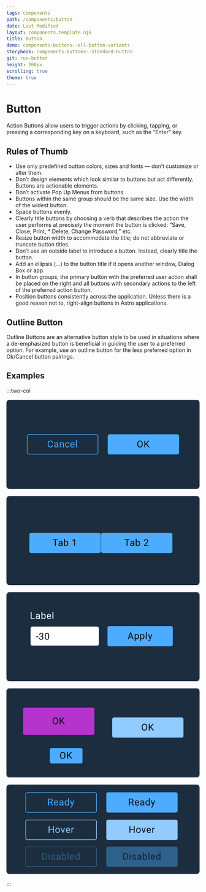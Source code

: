 ```yaml
---
tags: components
path: /components/button
date: Last Modified
layout: components.template.njk
title: Button
demo: components-buttons--all-button-variants
storybook: components-buttons--standard-button
git: rux-button
height: 260px
scrolling: true
theme: true
---
```


# Button

Action Buttons allow users to trigger actions by clicking, tapping, or pressing a corresponding key on a keyboard, such as the “Enter” key.

## Rules of Thumb

- Use only predefined button colors, sizes and fonts — don’t customize or alter them.
- Don’t design elements which look similar to buttons but act differently. Buttons are actionable elements.
- Don’t activate Pop Up Menus from buttons.
- Buttons within the same group should be the same size. Use the width of the widest button.
- Space buttons evenly.
- Clearly title buttons by choosing a verb that describes the action the user performs at precisely the moment the button is clicked: “Save, Close, Print, \* Delete, Change Password,” etc.
- Resize button width to accommodate the title; do not abbreviate or truncate button titles.
- Don’t use an outside label to introduce a button. Instead, clearly title the button.
- Add an ellipsis (…) to the button title if it opens another window, Dialog Box or app.
- In button groups, the primary button with the preferred user action shall be placed on the right and all buttons with secondary actions to the left of the preferred action button.
- Position buttons consistently across the application. Unless there is a good reason not to, right-align buttons in Astro applications.

## Outline Button

Outline Buttons are an alternative button style to be used in situations where a de-emphasized button is beneficial in guiding the user to a preferred option. For example, use an outline button for the less preferred option in Ok/Cancel button pairings.

## Examples

:::two-col

![Do: Use buttons for actionable controls only](/img/components/button-do-1.png "Do: Use buttons for actionable controls only")

![Don't: Use elements that look like buttons but are not](/img/components/button-dont-1.png "Don't: Use elements that look like buttons but are not")

![Do: Right-align buttons and give them adequate spacing from fields.](/img/components/button-do-2.png "Do: Right-align buttons and give them adequate spacing from fields.")

![Don’t: Mix button colors and sizes.](/img/components/button-dont-2.png "Don’t: Mix button colors and sizes.")

![Do: Use standardized button colors only.](/img/components/button-do-3.png "Do: Use standardized button colors only.")

:::
